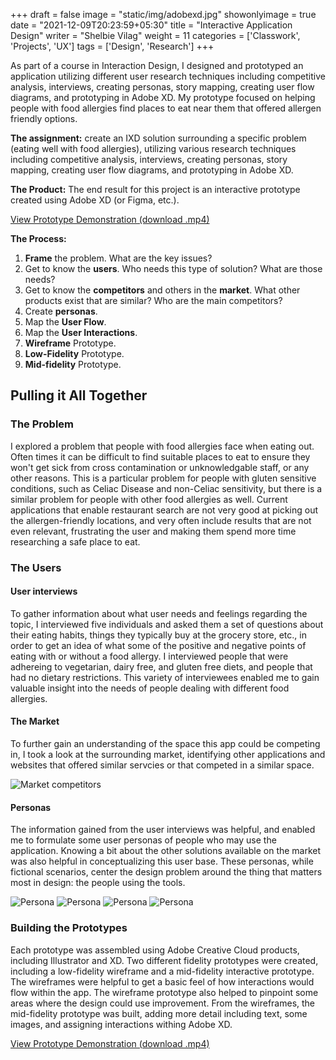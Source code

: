 +++
draft = false
image = "static/img/adobexd.jpg"
showonlyimage = true
date = "2021-12-09T20:23:59+05:30"
title = "Interactive Application Design"
writer = "Shelbie Vilag"
weight = 11
categories = ['Classwork', 'Projects', 'UX']
tags = ['Design', 'Research']
+++

As part of a course in Interaction Design, I designed and prototyped an application utilizing different user research techniques including competitive analysis, interviews, creating personas, story mapping, creating user flow diagrams, and prototyping in Adobe XD. My prototype focused on helping people with food allergies find places to eat near them that offered allergen friendly options.
<!--more-->

**The assignment:** create an IXD solution surrounding a specific problem (eating well with food allergies), utilizing various research techniques including competitive analysis, interviews, creating personas, story mapping, creating user flow diagrams, and prototyping in Adobe XD.

**The Product:** The end result for this project is an interactive prototype created using Adobe XD (or Figma, etc.).

[View Prototype Demonstration (download .mp4)](https://github.com/svilag/hugo-site/blob/main/content/static/img/svilag/myhappytummy_prototype.mp4?raw=true)

**The Process:**

1. **Frame** the problem. What are the key issues?
2. Get to know the **users**. Who needs this type of solution? What are those needs?
3. Get to know the **competitors** and others in the **market**. What other products exist that are similar? Who are the main competitors?
4. Create **personas**.
5. Map the **User Flow**.
6. Map the **User Interactions**.
7. **Wireframe** Prototype.
8. **Low-Fidelity** Prototype.
9. **Mid-fidelity** Prototype.

## Pulling it All Together

### The Problem

I explored a problem that people with food allergies face when eating out. Often times it can be difficult to find suitable places to eat to ensure they won't get sick from cross contamination or unknowledgable staff, or any other reasons. This is a particular problem for people with gluten sensitive conditions, such as Celiac Disease and non-Celiac sensitivity, but there is a similar problem for people with other food allergies as well. Current applications that enable restaurant search are not very good at picking out the allergen-friendly locations, and very often include results that are not even relevant, frustrating the user and making them spend more time researching a safe place to eat.

### The Users

#### User interviews

To gather information about what user needs and feelings regarding the topic, I interviewed five individuals and asked them a set of questions about their eating habits, things they typically buy at the grocery store, etc., in order to get an idea of what some of the positive and negative points of eating with or without a food allergy. I interviewed people that were adhereing to vegetarian, dairy free, and gluten free diets, and people that had no dietary restrictions. This variety of interviewees enabled me to gain valuable insight into the needs of people dealing with different food allergies.

#### The Market

To further gain an understanding of the space this app could be competing in, I took a look at the surrounding market, identifying other applications and websites that offered similar servcies or that competed in a similar space.

![Market competitors](/static/img/comp_analysis_svilag.jpg)

#### Personas

The information gained from the user interviews was helpful, and enabled me to formulate some user personas of people who may use the application. Knowing a bit about the other solutions available on the market was also helpful in conceptualizing this user base. These personas, while fictional scenarios, center the design problem around the thing that matters most in design: the people using the tools.

![Persona](/static/img/jeremy.png)
![Persona](/static/img/ana.png)
![Persona](/static/img/jessie.png)
![Persona](/static/img/richard.png)

### Building the Prototypes

Each prototype was assembled using Adobe Creative Cloud products, including Illustrator and XD. Two different fidelity prototypes were created, including a low-fidelity wireframe and a mid-fidelity interactive prototype. The wireframes were helpful to get a basic feel of how interactions would flow within the app. The wireframe prototype also helped to pinpoint some areas where the design could use improvement. From the wireframes, the mid-fidelity prototype was built, adding more detail including text, some images, and assigning interactions withing Adobe XD.

[View Prototype Demonstration (download .mp4)](https://github.com/svilag/hugo-site/blob/main/content/static/img/svilag/myhappytummy_prototype.mp4?raw=true)
